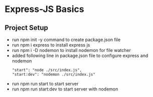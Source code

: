 # Express-JS Basics

## Project Setup

- run npm init -y command to create package.json file
- run npm i express to install express js
- run npm i -D nodemon to install nodemon for file watcher
- added following line in package.json file to configure express and nodemon
    ```
    "start": "node ./src/index.js",
    "start:dev": "nodemon ./src/index.js"
    ```
- run npm run start to start server
- run npm run start:dev to start server with nodemon